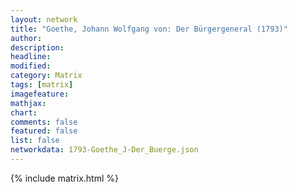 ```yaml
---
layout: network
title: "Goethe, Johann Wolfgang von: Der Bürgergeneral (1793)"
author:
description:
headline:
modified:
category: Matrix
tags: [matrix]
imagefeature: 
mathjax: 
chart: 
comments: false
featured: false
list: false
networkdata: 1793-Goethe_J-Der_Buerge.json
---
```

{% include matrix.html %}
